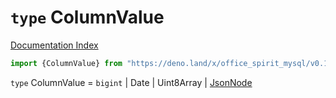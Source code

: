 # `type` ColumnValue

[Documentation Index](../README.md)

```ts
import {ColumnValue} from "https://deno.land/x/office_spirit_mysql/v0.19.2/mod.ts"
```

`type` ColumnValue = `bigint` | Date | Uint8Array | [JsonNode](../type.JsonNode/README.md)
